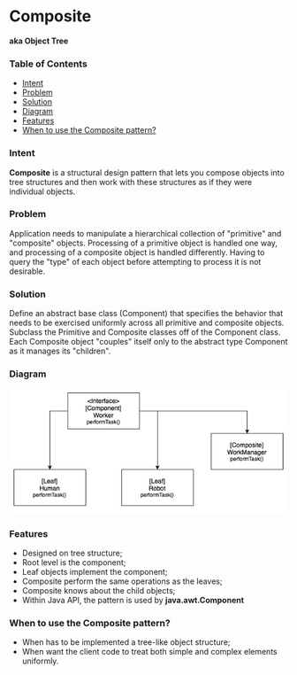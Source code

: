 # Composite
**aka Object Tree**

### Table of Contents

* [Intent](#intent)
* [Problem](#problem)
* [Solution](#solution)
* [Diagram](#diagram)
* [Features](#features)
* [When to use the Composite pattern?](#when-to-use-the-composite-pattern)

### Intent

**Composite** is a structural design pattern that lets you compose objects into tree structures and then work with these structures as if they were individual objects.

### Problem

Application needs to manipulate a hierarchical collection of "primitive" and "composite" objects. Processing of a primitive object is handled one way, and processing of a composite object is handled differently. Having to query the "type" of each object before attempting to process it is not desirable.

### Solution

Define an abstract base class (Component) that specifies the behavior that needs to be exercised uniformly across all primitive and composite objects. Subclass the Primitive and Composite classes off of the Component class. Each Composite object "couples" itself only to the abstract type Component as it manages its "children".

### Diagram

![](../../../../resources/images/composite.png)


### Features
- Designed on tree structure;
- Root level is the component;
- Leaf objects implement the component;
- Composite perform the same operations as the leaves;
- Composite knows about the child objects;
- Within Java API, the pattern is used by **java.awt.Component**


### When to use the Composite pattern?

- When has to be implemented a tree-like object structure;
- When want the client code to treat both simple and complex elements uniformly.
